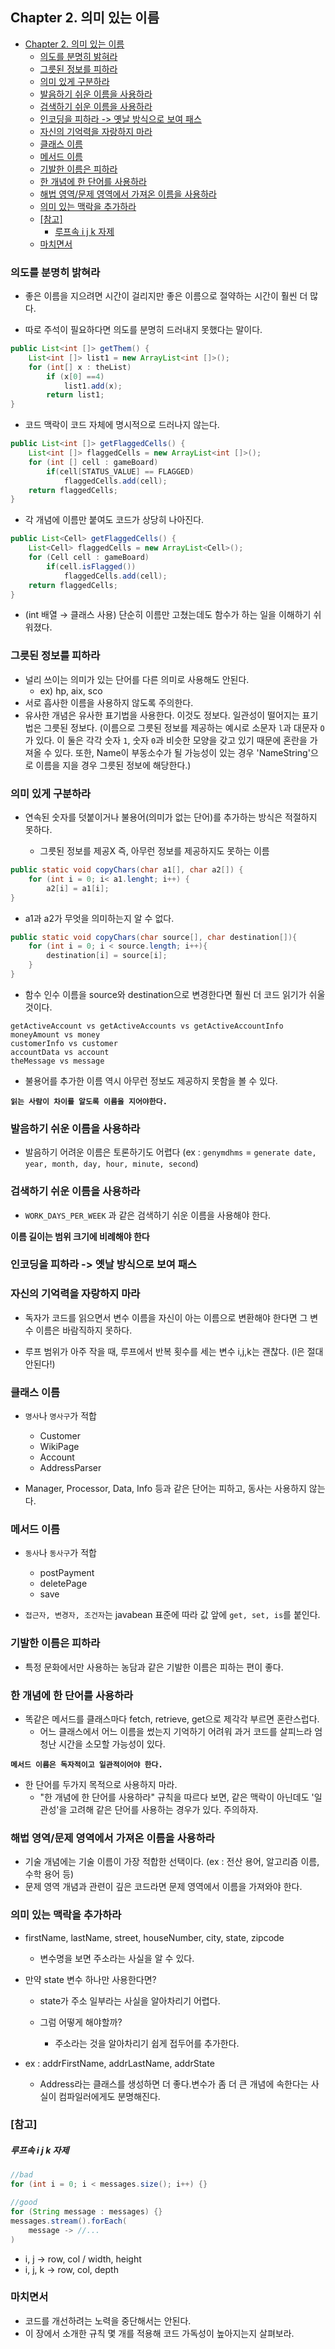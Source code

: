 
## Chapter 2. 의미 있는 이름

- [Chapter 2. 의미 있는 이름](#chapter-2-의미-있는-이름)
  - [의도를 분명히 밝혀라](#의도를-분명히-밝혀라)
  - [그릇된 정보를 피하라](#그릇된-정보를-피하라)
  - [의미 있게 구분하라](#의미-있게-구분하라)
  - [발음하기 쉬운 이름을 사용하라](#발음하기-쉬운-이름을-사용하라)
  - [검색하기 쉬운 이름을 사용하라](#검색하기-쉬운-이름을-사용하라)
  - [인코딩을 피하라 -\> 옛날 방식으로 보여 패스](#인코딩을-피하라---옛날-방식으로-보여-패스)
  - [자신의 기억력을 자랑하지 마라](#자신의-기억력을-자랑하지-마라)
  - [클래스 이름](#클래스-이름)
  - [메서드 이름](#메서드-이름)
  - [기발한 이름은 피하라](#기발한-이름은-피하라)
  - [한 개념에 한 단어를 사용하라](#한-개념에-한-단어를-사용하라)
  - [해법 영역/문제 영역에서 가져온 이름을 사용하라](#해법-영역문제-영역에서-가져온-이름을-사용하라)
  - [의미 있는 맥락을 추가하라](#의미-있는-맥락을-추가하라)
  - [\[참고\]](#참고)
      - [루프속 i j k 자제](#루프속-i-j-k-자제)
  - [마치면서](#마치면서)



### 의도를 분명히 밝혀라

- 좋은 이름을 지으려면 시간이 걸리지만 좋은 이름으로 절약하는 시간이 훨씬 더 많다.

- 따로 주석이 필요하다면 의도를 분명히 드러내지 못했다는 말이다.

  

```java
public List<int []> getThem() {
	List<int []> list1 = new ArrayList<int []>();
	for (int[] x : theList)
		if (x[0] ==4)
			list1.add(x);
		return list1;
}
```

- 코드 맥락이 코드 자체에 명시적으로 드러나지 않는다.



```java
public List<int []> getFlaggedCells() {
	List<int []> flaggedCells = new ArrayList<int []>();
	for (int [] cell : gameBoard)
		if(cell[STATUS_VALUE] == FLAGGED)
			flaggedCells.add(cell);
	return flaggedCells;
}
```

- 각 개념에 이름만 붙여도 코드가 상당히 나아진다.



```java
public List<Cell> getFlaggedCells() {
	List<Cell> flaggedCells = new ArrayList<Cell>();
	for (Cell cell : gameBoard)
		if(cell.isFlagged())
			flaggedCells.add(cell);
	return flaggedCells;
}
```

- (int 배열 → 클래스 사용) 단순히 이름만 고쳤는데도 함수가 하는 일을 이해하기 쉬워졌다.



### 그릇된 정보를 피하라

- 널리 쓰이는 의미가 있는 단어를 다른 의미로 사용해도 안된다.
  - ex) hp, aix, sco
- 서로 흡사한 이름을 사용하지 않도록 주의한다.
- 유사한 개념은 유사한 표기법을 사용한다. 이것도 정보다. 일관성이 떨어지는 표기법은 그릇된 정보다.
(이름으로 그릇된 정보를 제공하는 예시로 소문자 `l`과 대문자 `O`가 있다. 이 둘은 각각 숫자 `1`, 숫자 `0`과 비슷한 모양을 갖고 있기 때문에 혼란을 가져올 수 있다. 또한, Name이 부동소수가 될 가능성이 있는 경우 'NameString'으로 이름을 지을 경우 그릇된 정보에 해당한다.)




### 의미 있게 구분하라

- 연속된 숫자를 덧붙이거나 불용어(의미가 없는 단어)를 추가하는 방식은 적절하지 못하다.

  - 그릇된 정보를 제공X 즉, 아무런 정보를 제공하지도 못하는 이름

  

```java
public static void copyChars(char a1[], char a2[]) {
	for (int i = 0; i< a1.lenght; i++) {
		a2[i] = a1[i];
}
```

  - a1과 a2가 무엇을 의미하는지 알 수 없다.

  ```java
  public static void copyChars(char source[], char destination[]){
      for (int i = 0; i < source.length; i++){
          destination[i] = source[i];
      }
  }
  ```

  - 함수 인수 이름을 source와 destination으로 변경한다면 훨씬 더 코드 읽기가 쉬울 것이다.

```
getActiveAccount vs getActiveAccounts vs getActiveAccountInfo
moneyAmount vs money
customerInfo vs customer
accountData vs account
theMessage vs message
```
  - 불용어를 추가한 이름 역시 아무런 정보도 제공하지 못함을 볼 수 있다.

**`읽는 사람이 차이를 알도록 이름을 지어야한다.`**

### 발음하기 쉬운 이름을 사용하라

- 발음하기 어려운 이름은 토론하기도 어렵다
(ex : `genymdhms` = `generate date, year, month, day, hour, minute, second`)

### 검색하기 쉬운 이름을 사용하라

- `WORK_DAYS_PER_WEEK` 과 같은 검색하기 쉬운 이름을 사용해야 한다.

**이름 길이는 범위 크기에 비례해야 한다**

### 인코딩을 피하라 -> 옛날 방식으로 보여 패스

### 자신의 기억력을 자랑하지 마라

- 독자가 코드를 읽으면서 변수 이름을 자신이 아는 이름으로 변환해야 한다면 그 변수 이름은 바람직하지 못하다.

- 루프 범위가 아주 작을 때, 루프에서 반복 횟수를 세는 변수 i,j,k는 괜찮다. (l은 절대 안된다!)

### 클래스 이름

- `명사`나 `명사구`가 적합

  - Customer
  - WikiPage
  - Account
  - AddressParser

- Manager, Processor, Data, Info 등과 같은 단어는 피하고, 동사는 사용하지 않는다.

  

### 메서드 이름

- `동사`나 `동사구`가 적합

  - postPayment
  - deletePage
  - save

- `접근자, 변경자, 조건자`는 javabean 표준에 따라 값 앞에 `get, set, is`를 붙인다.

### 기발한 이름은 피하라

- 특정 문화에서만 사용하는 농담과 같은 기발한 이름은 피하는 편이 좋다.

### 한 개념에 한 단어를 사용하라

- 똑같은 메서드를 클래스마다 fetch, retrieve, get으로 제각각 부르면 혼란스럽다.
  - 어느 클래스에서 어느 이름을 썼는지 기억하기 어려워 과거 코드를 살피느라 엄청난 시간을 소모할 가능성이 있다.

**`메서드 이름은 독자적이고 일관적이어야 한다.`**

- 한 단어를 두가지 목적으로 사용하지 마라.
  - "한 개념에 한 단어를 사용하라" 규칙을 따르다 보면, 같은 맥락이 아닌데도 '일관성'을 고려해 같은 단어를 사용하는 경우가 있다. 주의하자.

### 해법 영역/문제 영역에서 가져온 이름을 사용하라

- 기술 개념에는 기술 이름이 가장 적합한 선택이다. (ex : 전산 용어, 알고리즘 이름, 수학 용어 등)
- 문제 영역 개념과 관련이 깊은 코드라면 문제 영역에서 이름을 가져와야 한다.

### 의미 있는 맥락을 추가하라

- firstName, lastName, street, houseNumber, city, state, zipcode

  - 변수명을 보면 주소라는 사실을 알 수 있다.
- 만약 state 변수 하나만 사용한다면?

  - state가 주소 일부라는 사실을 알아차리기 어렵다.

  - 그럼 어떻게 해야할까?

    - 주소라는 것을 알아차리기 쉽게 접두어를 추가한다.
- ex : addrFirstName, addrLastName, addrState
    - Address라는 클래스를 생성하면 더 좋다.변수가 좀 더 큰 개념에 속한다는 사실이 컴파일러에게도 분명해진다.

### [참고]

##### 루프속 i j k 자제

```java
//bad
for (int i = 0; i < messages.size(); i++) {}

//good
for (String message : messages) {}
messages.stream().forEach(
	message -> //...
)
```

- i, j -> row, col / width, height
- i, j, k -> row, col, depth


### 마치면서

- 코드를 개선하려는 노력을 중단해서는 안된다.
- 이 장에서 소개한 규칙 몇 개를 적용해 코드 가독성이 높아지는지 살펴보라.
